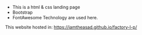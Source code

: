 - This is a html & css landing page 
- Bootstrap
- FontAwesome Technology are used here.

This website hosted in: https://iamtheasad.github.io/factory-l-p/ 